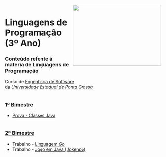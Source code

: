 <img align="right" width="285" height="198" src="https://github.com/eduschadesoares/linguagensDeProgramacao/blob/master/Media/1.jpeg">

# Linguagens de Programação (3º Ano)

### Conteúdo refente à matéria de Linguagens de Programação
Curso de [Engenharia de Software](http://www.uepg.br/catalogo/cursos/2016/bachareleminformatica.pdf) da&nbsp;*[Universidade&nbsp;Estadual&nbsp;de&nbsp;Ponta&nbsp;Grossa](https://portal.uepg.br/)*

#

### [1º Bimestre](https://github.com/eduschadesoares/linguagensDeProgramacao/tree/master/1%C2%BA%20Bimestre)
* [Prova - Classes Java](https://github.com/eduschadesoares/linguagensDeProgramacao/tree/master/1%C2%BA%20Bimestre/prova)

#

### [2º Bimestre](https://github.com/eduschadesoares/linguagensDeProgramacao/tree/master/2%C2%BA%20Bimestre)
* Trabalho - [Linguagem *Go*](https://github.com/eduschadesoares/linguagensDeProgramacao/tree/master/2%C2%BA%20Bimestre/Trabalho%20LP%20-%20GoLang)
* Trabalho - [Jogo em Java (Jokenpo)](https://github.com/eduschadesoares/linguagensDeProgramacao/tree/master/2%C2%BA%20Bimestre/Trabalho%20Jogo/Jokenpo%20Java/src/gamejokenpo)

#

